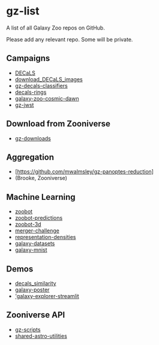 # gz-list

A list of all Galaxy Zoo repos on GitHub.

Please add any relevant repo. Some will be private.

## Campaigns

- [DECaLS](https://github.com/zooniverse/decals/)
- [download_DECaLS_images](https://github.com/tobiasgeron/download_DECaLS_images/tree/mike)
- [gz-decals-classifiers](https://github.com/mwalmsley/gz-decals-classifiers)
- [decals-rings](https://github.com/mwalmsley/decals-rings)
- [galaxy-zoo-cosmic-dawn](https://github.com/mwalmsley/galaxy-zoo-cosmic-dawn)
- [gz-jwst](https://github.com/mwalmsley/gz-jwst/)

## Download from Zooniverse

- [gz-downloads](https://github.com/mwalmsley/gz-downloads)

## Aggregation

- [https://github.com/mwalmsley/gz-panoptes-reduction]
- (Brooke, Zooniverse)

## Machine Learning

- [zoobot](https://github.com/mwalmsley/zoobot)
- [zoobot-predictions](https://github.com/mwalmsley/zoobot-predictions)
- [zoobot-3d](https://github.com/mwalmsley/zoobot-3d)
- [merger-challenge](https://github.com/mwalmsley/merger-challenge)
- [representation-densities](https://github.com/mwalmsley/representation-densities)
- [galaxy-datasets](https://github.com/mwalmsley/galaxy-datasets)
- [galaxy-mnist](https://github.com/mwalmsley/galaxy_mnist)

## Demos

- [decals_similarity](https://github.com/mwalmsley/decals_similarity)
- [galaxy-poster](https://github.com/mwalmsley/galaxy-poster)
- ['galaxy-explorer-streamlit](https://github.com/mwalmsley/galaxy-explorer-streamlit)

## Zooniverse API

- [gz-scripts](https://github.com/mwalmsley/gz-scripts)
- [shared-astro-utilities](https://github.com/mwalmsley/shared-astro-utilities)
